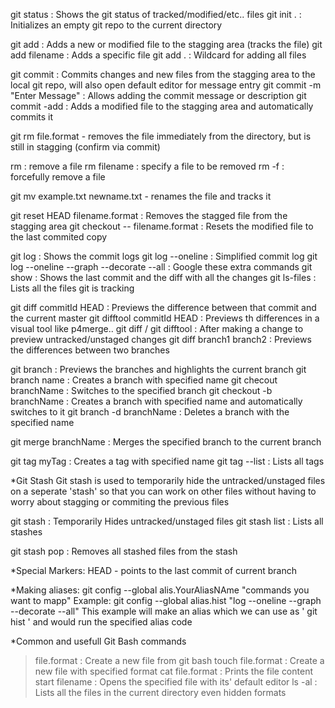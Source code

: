 git status : Shows the git status of tracked/modified/etc.. files
git init . : Initializes an empty git repo to the current directory

git add : Adds a new or modified file to the stagging area (tracks the file)
git add filename : Adds a specific file
git add . : Wildcard for adding all files

git commit : Commits changes and new files from the stagging area to the local git repo,
			 will also open default editor for message entry
git commit -m "Enter Message" : Allows adding the commit message or description
git commit -add : Adds a modified file to the stagging area and automatically commits it


git rm file.format - removes the file immediately from the directory, 
					but is still in stagging (confirm via commit)
					
rm : remove a file
rm filename : specify a file to be removed
rm -f : forcefully remove a file

git mv example.txt newname.txt - renames the file and tracks it

git reset HEAD filename.format : Removes the stagged file from the stagging area
git checkout -- filename.format : Resets the modified file to the last commited copy

git log : Shows the commit logs
git log --oneline : Simplified commit log
git log --oneline --graph --decorate --all : Google these extra commands
git show : Shows the last commit and the diff with all the changes
git ls-files : Lists all the files git is tracking

git diff commitId HEAD : Previews the difference between that commit and the current master
git difftool commitId HEAD : Previews th differences in a visual tool like p4merge..
git diff / git difftool : After making a change to preview untracked/unstaged changes
git diff branch1 branch2 : Previews the differences between two branches

git branch : Previews the branches and highlights the current branch
git branch name : Creates a branch with specified name
git checout branchName : Switches to the specified branch
git checkout -b branchName : Creates a branch with specified name and automatically switches to it
git branch -d branchName : Deletes a branch with the specified name

git merge branchName : Merges the specified branch to the current branch

git tag myTag : Creates a tag with specified name
git tag --list : Lists all tags

*Git Stash
Git stash is used to temporarily hide the untracked/unstaged files on a seperate 'stash' so that you can work on
other files without having to worry about stagging or commiting the previous files

git stash : Temporarily Hides untracked/unstaged files
git stash list : Lists all stashes

git stash pop : Removes all stashed files from the stash

*Special Markers:
HEAD - points to the last commit of current branch

*Making aliases:
git config --global alis.YourAliasNAme "commands you want to mapp"
Example:
git config --global alias.hist "log --oneline --graph --decorate --all"
This example will make an alias which we can use as ' git hist ' and would run the specified alias code

*Common and usefull Git Bash commands

> file.format : Create a new file from git bash
touch file.format : Create a new file with specified format
cat file.format : Prints the file content
start filename : Opens the specified file with its' default editor
ls -al : Lists all the files in the current directory even hidden formats
